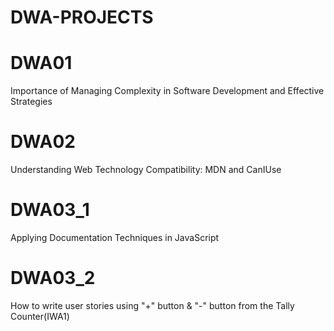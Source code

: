 # DWA-PROJECTS

# DWA01

Importance of Managing Complexity in Software Development and Effective Strategies

# DWA02

Understanding Web Technology Compatibility: MDN and CanIUse

# DWA03_1

Applying Documentation Techniques in JavaScript

# DWA03_2

How to write user stories using "+" button & "-" button from the Tally Counter(IWA1)
